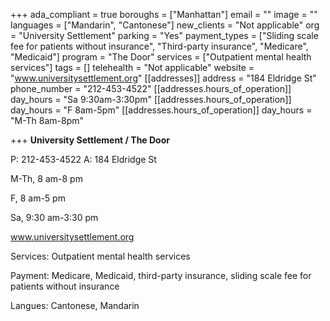 +++
ada_compliant = true
boroughs = ["Manhattan"]
email = ""
image = ""
languages = ["Mandarin", "Cantonese"]
new_clients = "Not applicable"
org = "University Settlement"
parking = "Yes"
payment_types = ["Sliding scale fee for patients without insurance", "Third-party insurance", "Medicare", "Medicaid"]
program = "The Door"
services = ["Outpatient mental health services"]
tags = []
telehealth = "Not applicable"
website = "www.universitysettlement.org"
[[addresses]]
address = "184 Eldridge St"
phone_number = "212-453-4522"
[[addresses.hours_of_operation]]
day_hours = "Sa 9:30am-3:30pm"
[[addresses.hours_of_operation]]
day_hours = "F 8am-5pm"
[[addresses.hours_of_operation]]
day_hours = "M-Th 8am-8pm"

+++
**University Settlement / The Door**

P: 212-453-4522 A: 184 Eldridge St

M-Th, 8 am-8 pm

F, 8 am-5 pm

Sa, 9:30 am-3:30 pm

www.universitysettlement.org

Services: Outpatient mental health services

Payment: Medicare, Medicaid, third-party insurance, sliding scale fee for patients without insurance

Langues: Cantonese, Mandarin